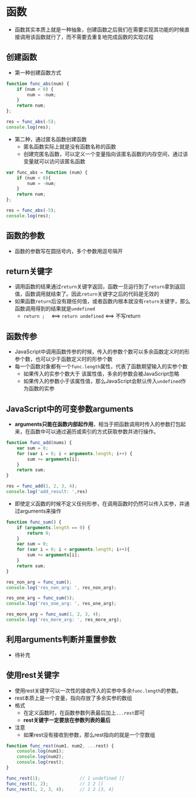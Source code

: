 # 函数
- 函数其实本质上就是一种抽象，创建函数之后我们在需要实现其功能的时候直接调用该函数就行了，而不需要去重复地完成函数的实现过程

## 创建函数
- 第一种创建函数方式

```javascript
function func_abs(num) {
    if (num < 0) {
        num = -num;
    }
    return num;
};

res = func_abs(-5);
console.log(res);
```


- 第二种，通过匿名函数创建函数
	- 匿名函数实际上就是没有函数名称的函数
	- 创建完匿名函数，可以定义一个变量指向该匿名函数的内存空间，通过该变量就可以访问该匿名函数

```javascript
var func_abs = function (num) {
    if (num < 0){
        num = -num;
    }
    return num;
};

res = func_abs(-5);
console.log(res);
```

## 函数的参数
- 函数的参数写在圆括号内，多个参数用逗号隔开

## return关键字
- 调用函数的结果通过`return`关键字返回，函数一旦运行到了`return`拿到返回值，函数调用就结束了。因此`return`关键字之后的代码是无效的
- 如果函数`return`后没有跟任何值，或者函数内根本就没有`return`关键字，那么函数调用得到的结果就是`undefined`
	- `return ;  `  <==> `return undefined`  <==> 不写return


## 函数传参
- JavaScript中调用函数传参的时候，传入的参数个数可以多余函数定义时的形参个数，也可以少于函数定义时的形参个数
- 每一个函数对象都有一个`func.length`属性，代表了函数期望输入的实参个数
	- 如果传入的实参个数大于 该属性值，多余的参数会被JavaScript忽略
	- 如果传入的参数小于该属性值，那么JavaScript会默认传入`undefined`作为函数的实参


## JavaScript中的可变参数arguments
- **arguments只能在函数内部起作用**，相当于把函数调用时传入的参数打包起来，在函数中可以通过遍历或索引的方式获取参数并进行操作。


```javascript
function func_add(nums) {
    var sum = 0;
    for (var i = 0; i < arguments.length; i++) {
        sum += arguments[i];
    }
    return sum;
}

res = func_add(1, 2, 3, 4);
console.log('add_result: ',res)
```

- 即使定义函数的时候不定义任何形参，在调用函数时仍然可以传入实参，并通过arguments来操作

```javascript
function func_sum() {
    if (arguments.length == 0) {
        return 0;
    }
    var sum = 0;
    for (var i = 0; i < arguments.length; i++){
        sum += arguments[i];
    }
    return sum;
}

res_non_arg = func_sum();
console.log('res_non_arg: ', res_non_arg);

res_one_arg = func_sum(5);
console.log('res_one_arg: ', res_one_arg);

res_more_arg = func_sum(1, 2, 3, 4);
console.log('res_more_arg: ', res_more_arg);
```

## 利用arguments判断并重置参数
- 待补充




## 使用rest关键字
- 使用rest关键字可以一次性的接收传入的实参中多余`func.length`的参数。
- rest本质上是一个变量，指向存放了多余实参的数组
- 格式
	- 在定义函数时，在函数参数列表最后加上`...rest`即可
	- **rest关键字一定要放在参数列表的最后**
- 注意
	- 如果rest没有接收到参数，那么rest指向的就是一个空数组 

```javascript
function func_rest(num1, num2, ...rest) {
    console.log(num1);
    console.log(num2);
    console.log(rest);
}

func_rest(1);               // 1 undefined []
func_rest(1, 2);            // 1 2 []
func_rest(1, 2, 3, 4);      // 1 2 [3, 4]
```

